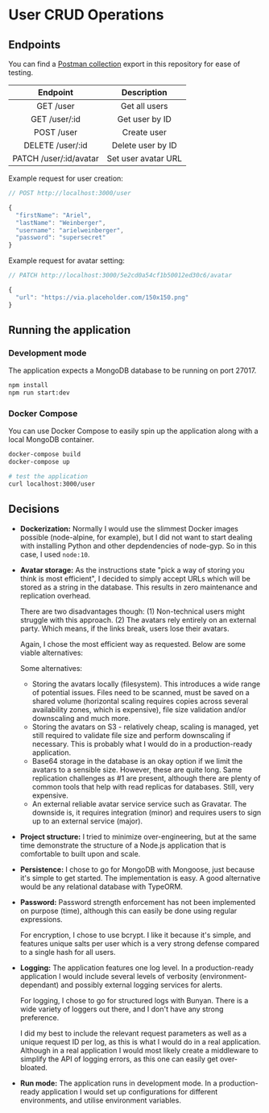 # User CRUD Operations
## Endpoints
You can find a [Postman collection](postman_collection.json) export in this repository for ease of testing.

|        Endpoint        |     Description     |
|:----------------------:|:-------------------:|
| GET /user              |    Get all users    |
| GET /user/:id          |    Get user by ID   |
| POST /user             |     Create user     |
| DELETE /user/:id       |  Delete user by ID  |
| PATCH /user/:id/avatar | Set user avatar URL |

Example request for user creation:
```js
// POST http://localhost:3000/user

{
  "firstName": "Ariel",
  "lastName": "Weinberger",
  "username": "arielweinberger",
  "password": "supersecret"
}
```

Example request for avatar setting:
```js
// PATCH http://localhost:3000/5e2cd0a54cf1b50012ed30c6/avatar

{
  "url": "https://via.placeholder.com/150x150.png"
}
```

## Running the application
### Development mode
The application expects a MongoDB database to be running on port 27017.
```bash
npm install
npm run start:dev
```

### Docker Compose
You can use Docker Compose to easily spin up the application along with a local MongoDB container.
```bash
docker-compose build
docker-compose up

# test the application
curl localhost:3000/user
```

## Decisions
- **Dockerization:** Normally I would use the slimmest Docker images possible (node-alpine, for example), but I did not want to start dealing with installing Python and other depdendencies of node-gyp. So in this case, I used `node:10`.

- **Avatar storage:** As the instructions state "pick a way of storing you think is most efficient", I decided to simply accept URLs which will be stored as a string in the database. This results in zero maintenance and replication overhead.

  There are two disadvantages though:
  (1) Non-technical users might struggle with this approach.
  (2) The avatars rely entirely on an external party. Which means, if the links break, users lose their avatars.

  Again, I chose the most efficient way as requested. Below are some viable alternatives:

  Some alternatives:
  - Storing the avatars locally (filesystem). This introduces a wide range of potential issues. Files need to be scanned, must be saved on a shared volume (horizontal scaling requires copies across several availability zones, which is expensive), file size validation and/or downscaling and much more.
  - Storing the avatars on S3 - relatively cheap, scaling is managed, yet still required to validate file size and perform downscaling if necessary. This is probably what I would do in a production-ready application.
  - Base64 storage in the database is an okay option if we limit the avatars to a sensible size. However, these are quite long. Same replication challenges as #1 are present, although there are plenty of common tools that help with read replicas for databases. Still, very expensive.
  - An external reliable avatar service service such as Gravatar. The downside is, it requires integration (minor) and requires users to sign up to an external service (major).

- **Project structure:** I tried to minimize over-engineering, but at the same time demonstrate the structure of a Node.js application that is comfortable to built upon and scale.

- **Persistence:** I chose to go for MongoDB with Mongoose, just because it's simple to get started. The implementation is easy. A good alternative would be any relational database with TypeORM.

- **Password:** Password strength enforcement has not been implemented on purpose (time), although this can easily be done using regular expressions.

  For encryption, I chose to use bcrypt. I like it because it's simple, and features unique salts per user which is a very strong defense compared to a single hash for all users.

- **Logging:** The application features one log level. In a production-ready application I would include several levels of verbosity (environment-dependant) and possibly external logging services for alerts.

  For logging, I chose to go for structured logs with Bunyan. There is a wide variety of loggers out there, and I don't have any strong preference.

  I did my best to include the relevant request parameters as well as a unique request ID per log, as this is what I would do in a real application. Although in a real application I would most likely create a middleware to simplify the API of logging errors, as this one can easily get over-bloated.

- **Run mode:** The application runs in development mode. In a production-ready application I would set up configurations for different environments, and utilise environment variables.